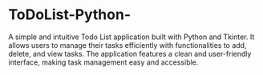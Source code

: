 # ToDoList-Python-
A simple and intuitive Todo List application built with Python and Tkinter. It allows users to manage their tasks efficiently with functionalities to add, delete, and view tasks. The application features a clean and user-friendly interface, making task management easy and accessible.
